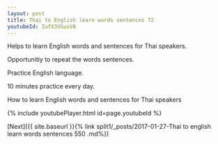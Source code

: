 ```yaml
---
layout: post
title: Thai to English learn words sentences 72 
youtubeId: IufX3VGusVA
---
```

 
 
Helps to learn English words and sentences for Thai speakers.

Opportunitiy to repeat the words sentences. 

Practice English language. 
 
10 minutes practice every day. 
 
How to learn English words and sentences for Thai speakers 
 
{% include youtubePlayer.html id=page.youtubeId %}
 
 
[Next]({{ site.baseurl }}{% link  split1/_posts/2017-01-27-Thai to english learn words sentences 550 .md%})
 

